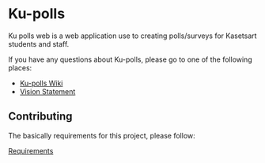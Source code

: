 # Ku-polls

Ku polls web is a web application use to creating polls/surveys for Kasetsart students and staff.

If you have any questions about Ku-polls, 
please go to one of the following places:

* [Ku-polls Wiki](https://github.com/ZEZAY/ku-polls/wiki)
* [Vision Statement](https://github.com/ZEZAY/ku-polls/wiki/Vision-Statement)

## Contributing

The basically requirements for this project, please follow:

[Requirements](https://github.com/ZEZAY/ku-polls/wiki/Requirements)
